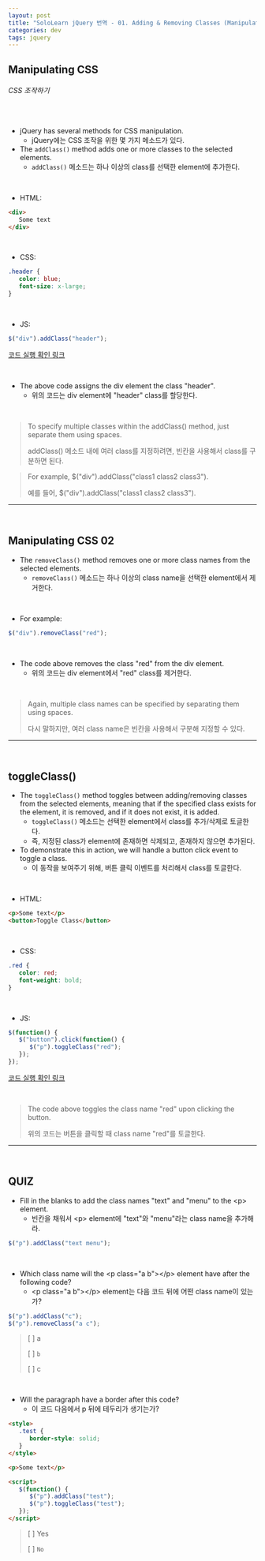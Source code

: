 ```yaml
---
layout: post
title: "SoloLearn jQuery 번역 - 01. Adding & Removing Classes (Manipulating CSS)"
categories: dev
tags: jquery
---
```


## Manipulating CSS

###### CSS 조작하기

<br>

- jQuery has several methods for CSS manipulation.
  - jQuery에는 CSS 조작을 위한 몇 가지 메소드가 있다.
- The `addClass()` method adds one or more classes to the selected elements.
  - `addClass()` 메소드는 하나 이상의 class를 선택한 element에 추가한다.

<br>

- HTML:

```html
<div>
   Some text
</div>
```

<br>

- CSS:

```css
.header {
   color: blue;
   font-size: x-large;
}
```

<br>

- JS:

```js
$("div").addClass("header");
```

[코드 실행 확인 링크](https://code.sololearn.com/1115/#js)

<br>

- The above code assigns the div element the class "header".
  - 위의 코드는 div element에 "header" class를 할당한다.

<br>

> To specify multiple classes within the addClass() method, just separate them using spaces.
>
> addClass() 메소드 내에 여러 class를 지정하려면, 빈칸을 사용해서 class를 구분하면 된다.

> For example, $("div").addClass("class1 class2 class3").
>
> 예를 들어, $("div").addClass("class1 class2 class3").

------

<br>

## Manipulating CSS 02

- The `removeClass()` method removes one or more class names from the selected elements.
  - `removeClass()` 메소드는 하나 이상의 class name을 선택한 element에서 제거한다.

<br>

- For example:

```js
$("div").removeClass("red");
```

<br>

- The code above removes the class "red" from the div element.
  - 위의 코드는 div element에서 "red" class를 제거한다.

<br>

> Again, multiple class names can be specified by separating them using spaces.
>
> 다시 말하지만, 여러 class name은 빈칸을 사용해서 구분해 지정할 수 있다.

------

<br>

## toggleClass()

- The `toggleClass()` method toggles between adding/removing classes from the selected elements, meaning that if the specified class exists for the element, it is removed, and if it does not exist, it is added.
  - `toggleClass()` 메소드는 선택한 element에서 class를 추가/삭제로 토글한다.
  - 즉, 지정된 class가 element에 존재하면 삭제되고, 존재하지 않으면 추가된다.
- To demonstrate this in action, we will handle a button click event to toggle a class.
  - 이 동작을 보여주기 위해, 버튼 클릭 이벤트를 처리해서 class를 토글한다.

<br>

- HTML:

```html
<p>Some text</p>
<button>Toggle Class</button>
```

<br>

- CSS:

```css
.red {
   color: red;
   font-weight: bold;
}
```

<br>

- JS:

```js
$(function() {
   $("button").click(function() {
      $("p").toggleClass("red");
   });
});
```

[코드 실행 확인 링크](https://code.sololearn.com/1117/#js)

<br>

> The code above toggles the class name "red" upon clicking the button.
>
> 위의 코드는 버튼을 클릭할 때 class name "red"를 토글한다.

------

<br>

## QUIZ

- Fill in the blanks to add the class names "text" and "menu" to the \<p> element.
  - 빈칸을 채워서 \<p> element에 "text"와 "menu"라는 class name을 추가해라.

```js
$("p").addClass("text menu");
```

<br>

- Which class name will the \<p class="a b">\</p> element have after the following code?
  - \<p class="a b">\</p> element는 다음 코드 뒤에 어떤 class name이 있는가?

```js
$("p").addClass("c");
$("p").removeClass("a c");
```

> [ ] a
>
> [ ] `b`
>
> [ ] c

<br>

- Will the paragraph have a border after this code?
  - 이 코드 다음에서 p 뒤에 테두리가 생기는가?

```html
<style>
   .test {
      border-style: solid;
   }
</style>

<p>Some text</p>

<script>
   $(function() {
      $("p").addClass("test");
      $("p").toggleClass("test");
   });
</script>
```

> [ ] Yes
>
> [ ] `No`

<br>
